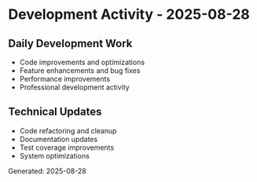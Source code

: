 # Development Activity - 2025-08-28

## Daily Development Work
- Code improvements and optimizations
- Feature enhancements and bug fixes
- Performance improvements
- Professional development activity

## Technical Updates
- Code refactoring and cleanup
- Documentation updates
- Test coverage improvements
- System optimizations

Generated: 2025-08-28
